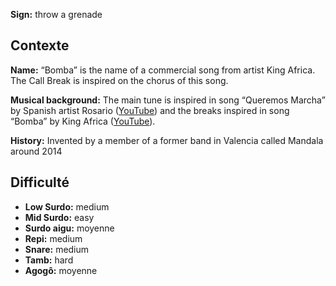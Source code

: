 **Sign:** throw a grenade

## Contexte

**Name:** “Bomba” is the name of a commercial song from artist King Africa. The
Call Break is inspired on the chorus of this song.

**Musical background:** The main tune is inspired in song “Queremos Marcha” by
Spanish artist Rosario ([YouTube](https://www.youtube.com/watch?v=aC6XTOwNBO8))
and the breaks inspired in song “Bomba” by King Africa
([YouTube](https://www.youtube.com/watch?v=QlPS16NeBO0)).

**History:** Invented by a member of a former band in Valencia called Mandala
around 2014

## Difficulté

* **Low Surdo:** medium
* **Mid Surdo:** easy
* **Surdo aigu:** moyenne
* **Repi:** medium
* **Snare:** medium
* **Tamb:** hard
* **Agogô:** moyenne

